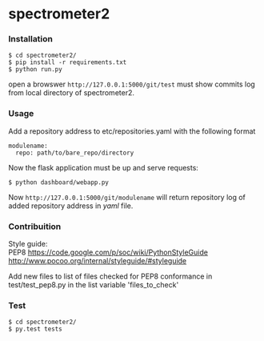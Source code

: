# spectrometer2

### Installation
```
$ cd spectrometer2/
$ pip install -r requirements.txt
$ python run.py
```

open a browswer
`http://127.0.0.1:5000/git/test`
must show commits log from local directory of spectrometer2.

### Usage
Add a repository address to etc/repositories.yaml
with the following format  
```
modulename:
  repo: path/to/bare_repo/directory
```
Now the flask application must be up and serve requests:
```
$ python dashboard/webapp.py
```
Now `http://127.0.0.1:5000/git/modulename` will return repository log of added repository address in *yaml* file.

### Contribuition
Style guide:  
PEP8
https://code.google.com/p/soc/wiki/PythonStyleGuide  
http://www.pocoo.org/internal/styleguide/#styleguide

Add new files to list of files checked for PEP8 conformance in test/test_pep8.py in the list variable 'files_to_check'

### Test
```
$ cd spectrometer2/
$ py.test tests
```

